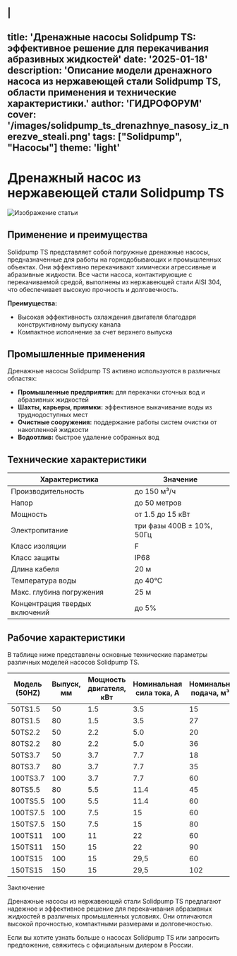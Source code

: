 |
---
title: 'Дренажные насосы Solidpump TS: эффективное решение для перекачивания абразивных жидкостей'
date: '2025-01-18'
description: 'Описание модели дренажного насоса из нержавеющей стали Solidpump TS, области применения и технические характеристики.'
author: 'ГИДРОФОРУМ'
cover: '/images/solidpump_ts_drenazhnye_nasosy_iz_nerezve_steali.png'
tags: ["Solidpump", "Насосы"]
theme: 'light'
---

# Дренажный насос из нержавеющей стали Solidpump TS

![Изображение статьи](/images/solidpump_ts_drenazhnye_nasosy_iz_nerezve_steali.png)

## Применение и преимущества

Solidpump TS представляет собой погружные дренажные насосы, предназначенные для работы на горнодобывающих и промышленных объектах. Они эффективно перекачивают химически агрессивные и абразивные жидкости. Все части насоса, контактирующие с перекачиваемой средой, выполнены из нержавеющей стали AISI 304, что обеспечивает высокую прочность и долговечность.

**Преимущества:**
- Высокая эффективность охлаждения двигателя благодаря конструктивному выпуску канала
- Компактное исполнение за счет верхнего выпуска

## Промышленные применения

Дренажные насосы Solidpump TS активно используются в различных областях:
- **Промышленные предприятия:** для перекачки сточных вод и абразивных жидкостей
- **Шахты, карьеры, приямки:** эффективное выкачивание воды из труднодоступных мест
- **Очистные сооружения:** поддержание работы систем очистки от накопленной жидкости
- **Водоотлив:** быстрое удаление собранных вод

## Технические характеристики

| Характеристика                | Значение                       |
|-------------------------------|--------------------------------|
| Производительность            | до 150 м³/ч                    |
| Напор                          | до 50 метров                   |
| Мощность                      | от 1.5 до 15 кВт               |
| Электропитание                | три фазы 400В ± 10%, 50Гц      |
| Класс изоляции                | F                               |
| Класс защиты                  | IP68                            |
| Длина кабеля                  | 20 м                            |
| Температура воды              | до 40°С                         |
| Макс. глубина погружения      | 25 м                            |
| Концентрация твердых включений| до 5%                           |

## Рабочие характеристики

В таблице ниже представлены основные технические параметры различных моделей насосов Solidpump TS.

| Модель (50HZ) | Выпуск, мм | Мощность двигателя, кВт | Номинальная сила тока, A | Номинальная подача, м³/ч | Номинальный напор, м | Максимальная подача, м³/ч | Максимальный напор, м | Свободный проход, мм |
|---------------|------------|-------------------------|---------------------------|----------------------------|-----------------------|------------------------------|------------------------|----------------------|
| 50TS1.5       | 50         | 1.5                     | 3.5                       | 15                         | 15                    | 30                           | 21                     | 8.5                  |
| 80TS1.5       | 80         | 1.5                     | 3.5                       | 27                         | 9                     | 42                           | 14                     | 8.5                  |
| 50TS2.2       | 50         | 2.2                     | 5.0                       | 20                         | 18                    | 32                           | 25                     | 8.5                  |
| 80TS2.2       | 80         | 2.2                     | 5.0                       | 36                         | 11                    | 55                           | 18.5                   | 8.5                  |
| 50TS3.7       | 50         | 3.7                     | 7.7                       | 18                         | 26                    | 36                           | 32                     | 8.5                  |
| 80TS3.7       | 80         | 3.7                     | 7.7                       | 35                         | 18.5                  | 60                           | 29                     | 8.5                  |
| 100TS3.7      | 100        | 3.7                     | 7.7                       | 60                         | 11.5                  | 95                           | 18                     | 8.5                  |
| 80TS5.5       | 80         | 5.5                     | 11.4                      | 45                         | 22                    | 72                           | 35                     | 8.5                  |
| 100TS5.5      | 100        | 5.5                     | 11.4                      | 60                         | 16                    | 105                          | 23                     | 8.5                  |
| 100TS7.5      | 100        | 7.5                     | 15                        | 60                         | 26                    | 88                           | 41                     | 11.5                 |
| 150TS7.5      | 150        | 7.5                     | 15                        | 80                         | 20.5                  | 130                          | 32                     | 19.5                 |
| 100TS11       | 100        | 11                      | 22                        | 60                         | 32                    | 86.4                         | 48.5                   | 11.5                 |
| 150TS11       | 150        | 15                      | 22                        | 90                         | 25                    | 150                          | 34                     | 19.5                 |
| 100TS15       | 100        | 15                      | 29,5                      | 60                         | 45                    | 86.4                         | 57                     | 11.5                 |
| 150TS15       | 150        | 15                      | 29,5                      | 102                        | 30                    | 168                          | 40                     | 19.5                 |

Заключение

Дренажные насосы из нержавеющей стали Solidpump TS предлагают надежное и эффективное решение для перекачивания абразивных жидкостей в различных промышленных условиях. Они отличаются высокой прочностью, компактными размерами и долговечностью.

Если вы хотите узнать больше о насосах Solidpump TS или запросить предложение, свяжитесь с официальным дилером в России.